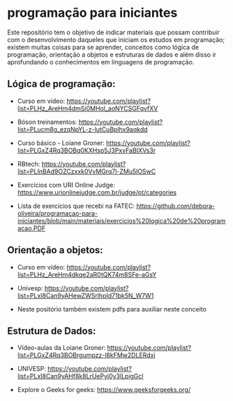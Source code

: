 # programação para iniciantes

Este repositório tem o objetivo de indicar materiais que possam contribuir
com o desenvolvimento daqueles que iniciam os estudos em programação; existem muitas coisas para se aprender, conceitos como lógica de programação, orientação a objetos e estruturas de dados e além disso ir aprofundando o conhecimentos em linguagens de programação.

## Lógica de programação:

* Curso em vídeo:
https://youtube.com/playlist?list=PLHz_AreHm4dmSj0MHol_aoNYCSGFqvfXV

* Bóson treinamentos:
https://youtube.com/playlist?list=PLucm8g_ezqNpYL-z-lutCuBplhx9aqkdd

* Curso básico - Loiane Groner:
https://youtube.com/playlist?list=PLGxZ4Rq3BOBq0KXHsp5J3PxyFaBIXVs3r

* RBtech:
https://youtube.com/playlist?list=PLInBAd9OZCzxxk0VvMGrq7l-ZMu5lOSwC

* Exercícios com URI Online Judge:
https://www.urionlinejudge.com.br/judge/pt/categories

* Lista de exercícios que recebi na FATEC:
https://github.com/debora-oliveira/programacao-para-iniciantes/blob/main/materiais/exercicios%20logica%20de%20programacao.PDF

## Orientação a objetos:

* Curso em vídeo:
https://youtube.com/playlist?list=PLHz_AreHm4dkqe2aR0tQK74m8SFe-aGsY

* Univesp:
https://youtube.com/playlist?list=PLxI8Can9yAHewZWSrlhpId71bk5N_W7W1

* Neste positório também existem pdfs para auxiliar neste conceito

## Estrutura de Dados:

* Vídeo-aulas da Loiane Groner:
https://youtube.com/playlist?list=PLGxZ4Rq3BOBrgumpzz-l8kFMw2DLERdxi

* UNIVESP:
https://youtube.com/playlist?list=PLxI8Can9yAHf8k8LrUePyj0y3lLpigGcl

* Explore o Geeks for geeks:
https://www.geeksforgeeks.org/